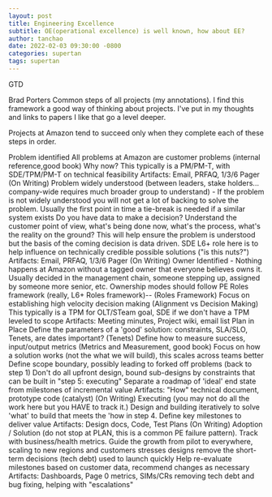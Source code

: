 ```yaml
---
layout: post
title: Engineering Excellence
subtitle: OE(operational excellence) is well known, how about EE?
author: tanchao
date: 2022-02-03 09:30:00 -0800
categories: supertan
tags: supertan
---
```




GTD

Brad Porters Common steps of all projects (my annotations). I find this framework a good way of thinking about projects. I've put in my thoughts and links to papers I like that go a level deeper.

Projects at Amazon tend to succeed only when they complete each of these steps in order.

Problem identified
All problems at Amazon are customer problems (internal reference,good book)
Why now?
This typically is a PM/PM-T, with SDE/TPM/PM-T on technical feasibility
Artifacts: Email, PRFAQ, 1/3/6 Pager (On Writing)
Problem widely understood (between leaders, stake holders... company-wide requires much broader group to understand) -  If the problem is not widely understood you will not get a lot of backing to solve the problem.
Usually the first point in time a tie-break is needed if a similar system exists
Do you have data to make a decision? Understand the customer point of view, what's being done now, what's the process, what's the reality on the ground? This will help ensure the problem is understood but the basis of the coming decision is data driven.
SDE L6+ role here is to help influence on technically credible possible solutions ("is this nuts?")
Artifacts: Email, PRFAQ, 1/3/6 Pager (On Writing)
Owner Identified - Nothing happens at Amazon without a tagged owner that everyone believes owns it. Usually decided in the management chain, someone stepping up, assigned by someone more senior, etc.
Ownership modes should follow PE Roles framework (really, L6+ Roles framework)--  (Roles Framework)
Focus on establishing high velocity decision making  (Alignment vs Decision Making)
This typically is a TPM for OLT/STeam goal, SDE if we don't have a TPM leveled to scope
Artifacts: Meeting minutes, Project wiki, email list
Plan in Place
Define the parameters of a 'good' solution: constraints, SLA/SLO, Tenets, are dates important? (Tenets)
Define how to measure success, input/output metrics (Metrics and Measurement, good book)
Focus on how a solution works (not the what we will build), this scales across teams better
Define scope boundary, possibly leading to forked off problems (back to step 1)
Don't do all upfront design, bound sub-designs by constraints that can be built in "step 5: executing"
Separate a roadmap of 'ideal' end state from milestones of incremental value
Artifacts: "How" technical document, prototype code (catalyst) (On Writing)
Executing (you may not do all the work here but you HAVE to track it.)
Design and building iteratively to solve 'what' to build that meets the 'how in step 4.
Define key milestones to deliver value
Artifacts: Design docs, Code, Test Plans (On Writing)
Adoption / Solution (do not stop at PLAN, this is a common PE failure pattern).
Track with business/health metrics.
Guide the growth from pilot to everywhere, scaling to new regions and customers stresses designs
remove the short-term decisions (tech debt) used to launch quickly
Help re-evaluate milestones based on customer data, recommend changes as necessary
Artifacts: Dashboards, Page 0 metrics, SIMs/CRs removing tech debt and bug fixing, helping with "escalations"
